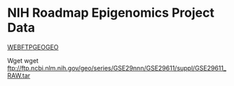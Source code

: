 # NIH Roadmap Epigenomics Project Data

[WEB](https://www.ncbi.nlm.nih.gov/geo/roadmap/epigenomics/?view=matrix)[FTP](ftp://ftp.ncbi.nlm.nih.gov/pub/geo/DATA/roadmapepigenomics/by_experiment/)[GEO](https://www.ncbi.nlm.nih.gov/geo/query/acc.cgi?acc=GSE29611)[GEO](https://www.ncbi.nlm.nih.gov/geo/browse/?view=samples&display=200&series=16256&search=bisulfite%20sequencing&zsort=date)

Wget wget ftp://ftp.ncbi.nlm.nih.gov/geo/series/GSE29nnn/GSE29611/suppl/GSE29611_RAW.tar
